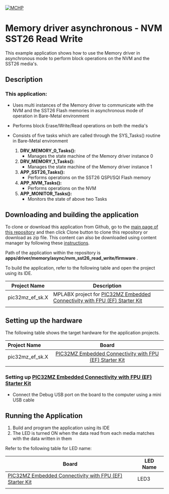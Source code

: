 [![MCHP](https://www.microchip.com/ResourcePackages/Microchip/assets/dist/images/logo.png)](https://www.microchip.com)

# Memory driver asynchronous - NVM SST26 Read Write 

This example application shows how to use the Memory driver in asynchronous mode to perform block operations on the NVM and the SST26 media's.

## Description

### This application:

- Uses multi instances of the Memory driver to communicate with the NVM and the SST26 Flash memories in asynchronous mode of operation in Bare-Metal environment

- Performs block Erase/Write/Read operations on both the media's

- Consists of five tasks which are called through the SYS_Tasks() routine in Bare-Metal environment

    1. **DRV_MEMORY_0_Tasks():**
        - Manages the state machine of the Memory driver instance 0
    2. **DRV_MEMORY_1_Tasks():**
        - Manages the state machine of the Memory driver instance 1
    3. **APP_SST26_Tasks():**
        - Performs operations on the SST26 QSPI/SQI Flash memory
    4. **APP_NVM_Tasks():**
        - Performs operations on the NVM
    5. **APP_MONITOR_Tasks():**
        - Monitors the state of above two Tasks

## Downloading and building the application

To clone or download this application from Github, go to the [main page of this repository](https://github.com/Microchip-MPLAB-Harmony/core_apps_pic32mz_ef) and then click Clone button to clone this repository or download as zip file.
This content can also be downloaded using content manager by following these [instructions](https://github.com/Microchip-MPLAB-Harmony/contentmanager/wiki).

Path of the application within the repository is **apps/driver/memory/async/nvm_sst26_read_write/firmware** .

To build the application, refer to the following table and open the project using its IDE.

| Project Name      | Description                                    |
| ----------------- | ---------------------------------------------- |
| pic32mz_ef_sk.X | MPLABX project for [PIC32MZ Embedded Connectivity with FPU (EF) Starter Kit](https://www.microchip.com/DevelopmentTools/ProductDetails/dm320007) |
|||

## Setting up the hardware

The following table shows the target hardware for the application projects.

| Project Name| Board|
|:---------|:---------:|
| pic32mz_ef_sk.X | [PIC32MZ Embedded Connectivity with FPU (EF) Starter Kit](https://www.microchip.com/DevelopmentTools/ProductDetails/dm320007) |
|||

### Setting up [PIC32MZ Embedded Connectivity with FPU (EF) Starter Kit](https://www.microchip.com/DevelopmentTools/ProductDetails/dm320007)

- Connect the Debug USB port on the board to the computer using a mini USB cable

## Running the Application

1. Build and program the application using its IDE
2. The LED is turned ON when the data read from each media matches with the data written in them

Refer to the following table for LED name:

| Board | LED Name |
| ----- | -------- |
|  [PIC32MZ Embedded Connectivity with FPU (EF) Starter Kit](https://www.microchip.com/DevelopmentTools/ProductDetails/dm320007) | LED3 |
|||
